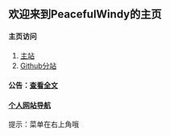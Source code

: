## 欢迎来到PeacefulWindy的主页 ##

#### 主页访问 ##
1. [主站](https://www.peacefulwindy.xyz)
2. [Github分站](https://peacefulwindy.github.io)

#### 公告：[查看全文](/blog/公告/公告.html) ####

#### [个人网站导航](personalGride.html) ####

提示：菜单在右上角哦